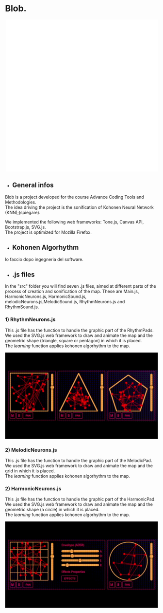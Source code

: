 # Blob.

<p align="center">
  <img width="501" height="500" src="./images/blob.svg">
</p>


<!-- ![](./images/blob.svg) -->

- ## General infos

Blob is a project developed for the course Advance Coding Tools and Methodologies. <br>
The idea driving the project is the sonification of Kohonen Neural Network (KNN);(spiegare). <br>

We implemented the following web frameworks: Tone.js, Canvas API, Bootstrap.js, SVG.js. <br>
The project is optimized for Mozilla Firefox. <br>
- ## Kohonen Algorhythm


lo faccio dopo ingegneria del software.

- ## .js files
In the "src" folder you will find seven .js files, aimed at different parts of the process of creation and sonification of the map. These are Main.js, HarmonicNeurons.js, HarmonicSound.js, melodicNeurons.js,MelodicSound.js, RhythmNeurons.js and RhythmSound.js. <br> 

### 1) RhythmNeurons.js 
This .js file has the function to handle the graphic part of the RhythmPads. <br>
We used the SVG.js web framework to draw and animate the map and the geometric shape (triangle, square or pentagon) in which it is placed. <br>
The _learning_ function applies kohonen algorhythm to the map.

![Alt Text](./images/readme/RhythmPad.gif)

### 2) MelodicNeurons.js
This .js file has the function to handle the graphic part of the MelodicPad. <br>
We used the SVG.js web framework to draw and animate the map and the grid in which it is  placed. <br>
The _learning_ function applies kohonen algorhythm to the map. <br>

### 2) HarmonicNeurons.js
This .js file has the function to handle the graphic part of the HarmonicPad. <br>
We used the SVG.js web framework to draw and animate the map and the geometric shape (a circle) in which it is  placed. <br>
The _learning_ function applies kohonen algorhythm to the map. <br>

![Alt Text](./images/readme/melodicNeurons.gif)










